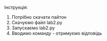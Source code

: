 Інструкція:

1. Потрібно скачати пайтон
2. Скачуємо файл lab2.py
3. Запускаємо lab2.py
4. Вводимо команду - отримуємо відповідь
